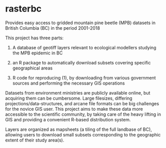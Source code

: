 # rasterbc
Provides easy access to gridded mountain pine beetle (MPB) datasets in British Columbia (BC) in the period 2001-2018

This project has three parts: 

1. A database of geotiff layers relevant to ecological modellers studying the MPB epidemic in BC 

2. an R package to automatically download subsets covering specific geographical areas

3. R code for reproducing (1), by downloading from various government sources and performing the necessary GIS operations 

Datasets from environment ministries are publicly available online, but acquiring them can be cumbersome. Large filesizes, differing projections/data-structures, and arcane file formats can be big challenges for the novice GIS user. This project aims to make these data more accessible to the scientific community, by taking care of the heavy lifting in GIS and providing a convenient R-based distribution system. 

Layers are organized as mapsheets (a tiling of the full landbase of BC), allowing users to download small subsets corresponding to the geographic extent of their study area(s).
